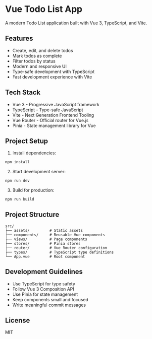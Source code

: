 # Vue Todo List App

A modern Todo List application built with Vue 3, TypeScript, and Vite.

## Features

- Create, edit, and delete todos
- Mark todos as complete
- Filter todos by status
- Modern and responsive UI
- Type-safe development with TypeScript
- Fast development experience with Vite

## Tech Stack

- Vue 3 - Progressive JavaScript framework
- TypeScript - Type-safe JavaScript
- Vite - Next Generation Frontend Tooling
- Vue Router - Official router for Vue.js
- Pinia - State management library for Vue

## Project Setup

1. Install dependencies:

```bash
npm install
```

2. Start development server:

```bash
npm run dev
```

3. Build for production:

```bash
npm run build
```

## Project Structure

```
src/
├── assets/         # Static assets
├── components/     # Reusable Vue components
├── views/          # Page components
├── stores/         # Pinia stores
├── router/         # Vue Router configuration
├── types/          # TypeScript type definitions
└── App.vue         # Root component
```

## Development Guidelines

- Use TypeScript for type safety
- Follow Vue 3 Composition API
- Use Pinia for state management
- Keep components small and focused
- Write meaningful commit messages

## License

MIT
